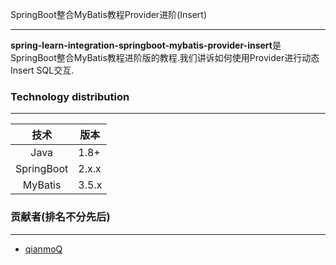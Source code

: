 SpringBoot整合MyBatis教程Provider进阶(Insert)

---

**spring-learn-integration-springboot-mybatis-provider-insert**是SpringBoot整合MyBatis教程进阶版的教程.我们讲诉如何使用Provider进行动态Insert SQL交互.

### Technology distribution

---

|技术|版本|
|:---:|---|
|Java|1.8+|
|SpringBoot|2.x.x|
|MyBatis|3.5.x|

### 贡献者(排名不分先后)

---

- [qianmoQ](https://github.com/qianmoQ)
